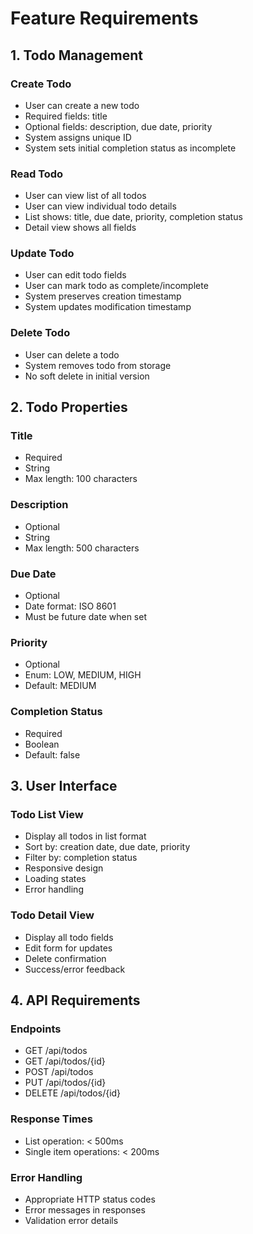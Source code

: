 # Feature Requirements

## 1. Todo Management

### Create Todo
- User can create a new todo
- Required fields: title
- Optional fields: description, due date, priority
- System assigns unique ID
- System sets initial completion status as incomplete

### Read Todo
- User can view list of all todos
- User can view individual todo details
- List shows: title, due date, priority, completion status
- Detail view shows all fields

### Update Todo
- User can edit todo fields
- User can mark todo as complete/incomplete
- System preserves creation timestamp
- System updates modification timestamp

### Delete Todo
- User can delete a todo
- System removes todo from storage
- No soft delete in initial version

## 2. Todo Properties

### Title
- Required
- String
- Max length: 100 characters

### Description
- Optional
- String
- Max length: 500 characters

### Due Date
- Optional
- Date format: ISO 8601
- Must be future date when set

### Priority
- Optional
- Enum: LOW, MEDIUM, HIGH
- Default: MEDIUM

### Completion Status
- Required
- Boolean
- Default: false

## 3. User Interface

### Todo List View
- Display all todos in list format
- Sort by: creation date, due date, priority
- Filter by: completion status
- Responsive design
- Loading states
- Error handling

### Todo Detail View
- Display all todo fields
- Edit form for updates
- Delete confirmation
- Success/error feedback

## 4. API Requirements

### Endpoints
- GET /api/todos
- GET /api/todos/{id}
- POST /api/todos
- PUT /api/todos/{id}
- DELETE /api/todos/{id}

### Response Times
- List operation: < 500ms
- Single item operations: < 200ms

### Error Handling
- Appropriate HTTP status codes
- Error messages in responses
- Validation error details
